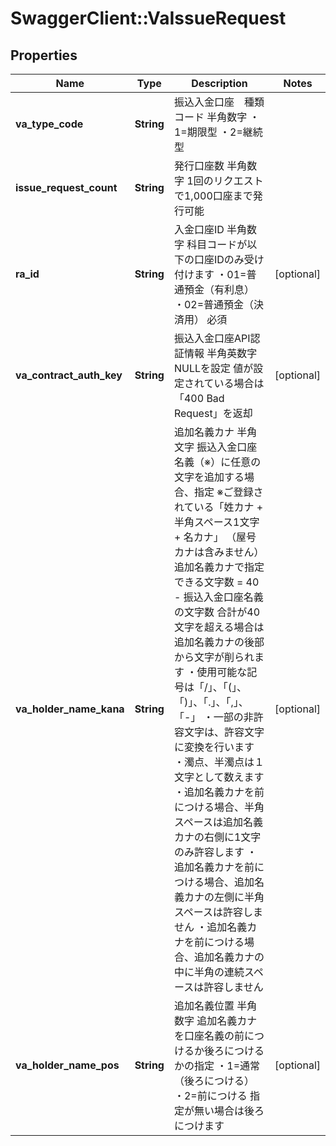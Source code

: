 # SwaggerClient::VaIssueRequest

## Properties
Name | Type | Description | Notes
------------ | ------------- | ------------- | -------------
**va_type_code** | **String** | 振込入金口座　種類コード 半角数字 ・1&#x3D;期限型 ・2&#x3D;継続型  | 
**issue_request_count** | **String** | 発行口座数 半角数字 1回のリクエストで1,000口座まで発行可能  | 
**ra_id** | **String** | 入金口座ID 半角数字 科目コードが以下の口座IDのみ受け付けます ・01&#x3D;普通預金（有利息） ・02&#x3D;普通預金（決済用） 必須  | [optional] 
**va_contract_auth_key** | **String** | 振込入金口座API認証情報 半角英数字 NULLを設定 値が設定されている場合は「400 Bad Request」を返却  | [optional] 
**va_holder_name_kana** | **String** | 追加名義カナ 半角文字 振込入金口座名義（※）に任意の文字を追加する場合、指定 ※ご登録されている「姓カナ + 半角スペース1文字 + 名カナ」 （屋号カナは含みません）  追加名義カナで指定できる文字数 &#x3D; 40 - 振込入金口座名義の文字数 合計が40文字を超える場合は追加名義カナの後部から文字が削られます  ・使用可能な記号は「/」、「(」、「)」、「.」、「,」、「-」 ・一部の非許容文字は、許容文字に変換を行います ・濁点、半濁点は１文字として数えます ・追加名義カナを前につける場合、半角スペースは追加名義カナの右側に1文字のみ許容します ・追加名義カナを前につける場合、追加名義カナの左側に半角スペースは許容しません ・追加名義カナを前につける場合、追加名義カナの中に半角の連続スペースは許容しません | [optional] 
**va_holder_name_pos** | **String** | 追加名義位置 半角数字 追加名義カナを口座名義の前につけるか後ろにつけるかの指定 ・1&#x3D;通常（後ろにつける） ・2&#x3D;前につける 指定が無い場合は後ろにつけます  | [optional] 


